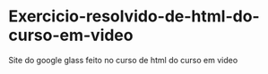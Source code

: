 # Exercicio-resolvido-de-html-do-curso-em-video
Site do google glass feito no curso de html do curso em video
